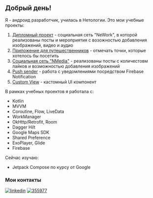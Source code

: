 ## Добрый день! 

Я - андроид разработчик, училась в Нетологии. Это мои учебные проекты:

1. [Дипломный проект](https://github.com/madness4love/NeWorkApp) - социальная сеть "NeWork", в которой реализованы посты и мероприятия с возожностью добавления изображений, видео и аудио
2. [Приложение для путешественников](https://github.com/madness4love/MapMarker) - отмечать точки, которые хотелось бы посетить
3. [Социальная сеть "NMedia"](https://github.com/madness4love/nmedia) - реализованы посты с количестовм лайков и возможностью добавления изображений
4. [Push sender](https://github.com/madness4love/push-sender) - работа с уведомлениями посредством Firebase Notification
5. [Custom View](https://github.com/madness4love/netotologyView/tree/master) - кастомный UI компонент

В рамках учебных проектов я работала с:
 - Kotlin
 - MVVM
 - Coroutine, Flow, LiveData
 - WorkManager
 - OkHttp/Retrofit, Room
 - Dagger Hilt
 - Google Maps SDK
 - Shared Preference
 - ExoPlayer, Glide
 - Firebase

Сейчас изучаю:
- Jetpack Compose по курсу от Google


### Мои контакты 
[![linkedin](https://user-images.githubusercontent.com/48094567/234381218-e1a83220-c512-4fdb-acad-95a4757bb9a1.png)](https://www.linkedin.com/in/ekaterina-zolotova-android-dev/) [![355977](https://user-images.githubusercontent.com/48094567/234381294-df200089-66e6-4583-a184-9790ad49380e.png)](https://t.me/akumakeito)
